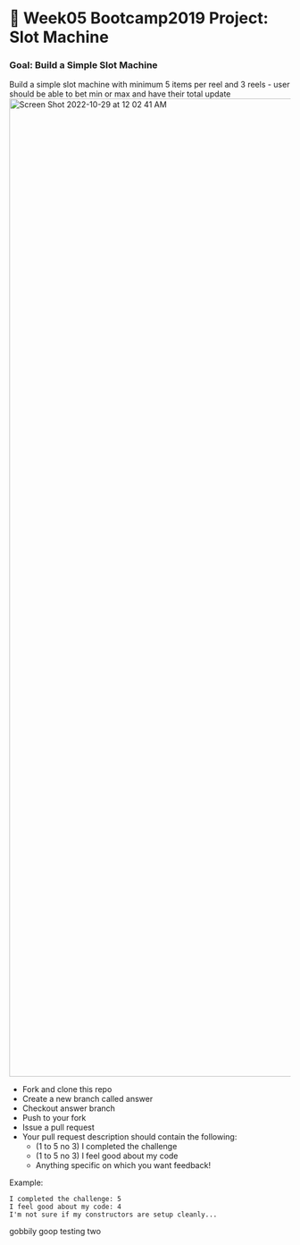 # 🎰 Week05 Bootcamp2019 Project: Slot Machine

### Goal: Build a Simple Slot Machine

Build a simple slot machine with minimum 5 items per reel and 3 reels - user should be able to bet min or max and have their total update
<img width="1751" alt="Screen Shot 2022-10-29 at 12 02 41 AM" src="https://user-images.githubusercontent.com/113155959/198813007-da38237a-1e62-45a7-a3ec-faf1ab86c293.png">



- Fork and clone this repo
- Create a new branch called answer
- Checkout answer branch
- Push to your fork
- Issue a pull request
- Your pull request description should contain the following:
  - (1 to 5 no 3) I completed the challenge
  - (1 to 5 no 3) I feel good about my code
  - Anything specific on which you want feedback!

Example:
```
I completed the challenge: 5
I feel good about my code: 4
I'm not sure if my constructors are setup cleanly...
```
gobbily goop
testing two

